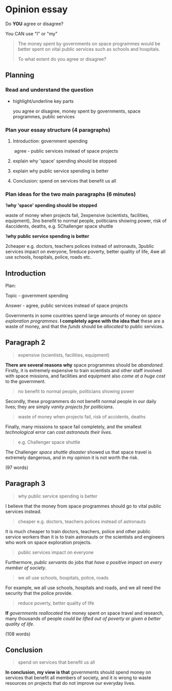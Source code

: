# Opinion essay

Do **YOU** agree or disagree?

You CAN use "I" or "my"

> The money spent by governments on space programmes would be better spent on vital public services such as schools and hospitals.
>
> To what extent do you agree or disagree?

## Planning

### Read and understand the question

- highlight/underline key parts

  you agree or disagree, money spent by governments, space programmes, public services

### Plan your essay structure (4 paragraphs)

1. Introduction: government spending

   ​	agree - public services instead of space projects

2. explain why 'space' spending should be stopped

3. explain why public service spending is better

4. Conclusion: spend on services that benefit us all

### Plan ideas for the two main paragraphs (6 minutes)

1**why 'space' spending should be stopped**

waste of money when projects fail, 2expensive (scientists, facilities, equipment), 3no benefit to normal people, politicians showing power, risk of 4accidents, deaths, e.g. 5Challenger space shuttle

1**why public service spending is better**

2cheaper e.g. doctors, teachers polices instead of astronauts, 3public services impact on everyone, 5reduce poverty, better quality of life, 4we all use schools, hospitals, police, roads etc.

## Introduction

Plan:

Topic - government spending

Answer - agree, public services instead of space projects

Governments in some countries spend large amounts of money on *space exploration programmes*. **I completely agree with the idea that** these are a waste of money, and that the *funds* should be *allocated* to public services.

## Paragraph 2

> expensive (scientists, facilities, equipment)

**There are several reasons why** space programmes should be *abandoned*. Firstly, it is extremely expensive to train scientists and other staff involved with space missions, and facilities and equipment also *come at a huge cost* to the government. 

> no benefit to normal people, politicians showing power

Secondly, these programmers do not benefit normal people in our daily lives; they are simply *vanity projects for politicians*.

> waste of money when projects fail, risk of accidents, deaths

Finally, many missions to space fail completely, and the smallest *technological* error can *cost astronauts their lives*.

> e.g. Challenger space shuttle

The Challenger *space shuttle disaster* showed us that space travel is extremely dangerous, and in my opinion it is not worth the risk.

(97 words)

## Paragraph 3

> why public service spending is better

I believe that the money from space programmes should go to vital public services instead.

> cheaper e.g. doctors, teachers polices instead of astronauts

It is much cheaper to train doctors, teachers, police and other public service workers than it is to train astronauts or the scientists and engineers who work on space exploration projects.

> public services impact on everyone

Furthermore, *public servants* do jobs that *have a positive impact on every member of society*.

> we all use schools, hospitals, police, roads

For example, we all use schools, hospitals and roads, and we all need the security that the police provide.

> reduce poverty, better quality of life

**If** *governments reallocated* the money spent on space travel and research, many thousands of people *could be lifted out of poverty* or *given a better quality of life*.

(108 words)

## Conclusion

> spend on services that benefit us all

**In conclusion, my view is that** governments should spend money on services that benefit all members of society, and it is wrong to waste resources on projects that do not improve our everyday lives.
